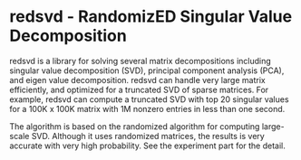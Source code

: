 # redsvd - RandomizED Singular Value Decomposition
redsvd is a library for solving several matrix decompositions including singular value decomposition (SVD), principal component analysis (PCA), and eigen value decomposition. redsvd can handle very large matrix efficiently, and optimized for a truncated SVD of sparse matrices. For example, redsvd can compute a truncated SVD with top 20 singular values for a 100K x 100K matrix with 1M nonzero entries in less than one second.

The algorithm is based on the randomized algorithm for computing large-scale SVD. Although it uses randomized matrices, the results is very accurate with very high probability. See the experiment part for the detail.
